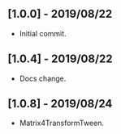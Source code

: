 ## [1.0.0] - 2019/08/22

* Initial commit. 

## [1.0.4] - 2019/08/22

* Docs change. 

## [1.0.8] - 2019/08/24

* Matrix4TransformTween. 

